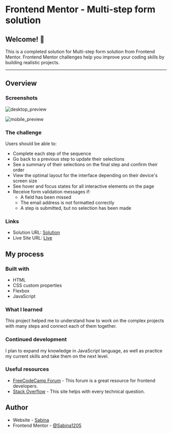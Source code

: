 # Frontend Mentor - Multi-step form solution

## Welcome! 👋

This is a completed solution for Multi-step form solution from Frontend Mentor. Frontend Mentor challenges help you improve your coding skills by building realistic projects. <br>

<hr>

## Overview

### Screenshots

![desktop_preview](https://github.com/Sabina1205/Frontend-mentor-challenges-2/assets/96692767/bac61ec5-a7a6-4b41-8e99-20ac587e93b3)

![mobile_preview](https://github.com/Sabina1205/Frontend-mentor-challenges-2/assets/96692767/de44d146-c6d8-4afa-a75f-b32daa656b21)

### The challenge

Users should be able to:

- Complete each step of the sequence
- Go back to a previous step to update their selections
- See a summary of their selections on the final step and confirm their order
- View the optimal layout for the interface depending on their device's screen size
- See hover and focus states for all interactive elements on the page
- Receive form validation messages if:
  - A field has been missed
  - The email address is not formatted correctly
  - A step is submitted, but no selection has been made

### Links

- Solution URL: [Solution](https://github.com/Sabina1205/Frontend-mentor-challenges-2/tree/main/multi-step-form-main)
- Live Site URL: [Live](https://multi-step-form-sage-beta.vercel.app/)

## My process

### Built with

- HTML
- CSS custom properties
- Flexbox
- JavaScript

### What I learned

This project helped me to understand how to work on the complex projects with many steps and connect each of them together.

### Continued development

I plan to expand my knowledge in JavaScript language, as well as practice my current skills and take them on the next level.

### Useful resources

- [FreeCodeCamp Forum](https://forum.freecodecamp.org/) - This forum is a great resource for frontend developers.
- [Stack Overflow](https://stackoverflow.com/) - This site helps with every technical question.

## Author

- Website - [Sabina](https://sabina1205.github.io/personal-website/)
- Frontend Mentor - [@Sabina1205](https://www.frontendmentor.io/home)
